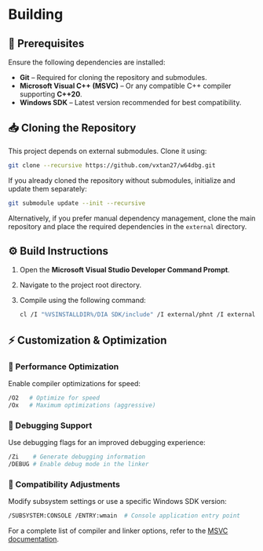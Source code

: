 # Building

## 🔧 Prerequisites

Ensure the following dependencies are installed:

- **Git** – Required for cloning the repository and submodules.
- **Microsoft Visual C++ (MSVC)** – Or any compatible C++ compiler supporting **C++20**.
- **Windows SDK** – Latest version recommended for best compatibility.

## 📥 Cloning the Repository

This project depends on external submodules. Clone it using:

```sh
git clone --recursive https://github.com/vxtan27/w64dbg.git
```

If you already cloned the repository without submodules, initialize and update them separately:

```sh
git submodule update --init --recursive
```

Alternatively, if you prefer manual dependency management, clone the main repository and place the required dependencies in the `external` directory.

## ⚙️ Build Instructions

1. Open the **Microsoft Visual Studio Developer Command Prompt**.
2. Navigate to the project root directory.
3. Compile using the following command:

    ```sh
    cl /I "%VSINSTALLDIR%/DIA SDK/include" /I external/phnt /I external/dragonbox/include /I external/dragonbox/source /I src/include /std:c++20 src/main.cpp /link /SUBSYSTEM:CONSOLE /ENTRY:wmain
    ```

## ⚡ Customization & Optimization

### 🚀 Performance Optimization
Enable compiler optimizations for speed:

```sh
/O2   # Optimize for speed
/Ox   # Maximum optimizations (aggressive)
```

### 🐞 Debugging Support
Use debugging flags for an improved debugging experience:

```sh
/Zi    # Generate debugging information
/DEBUG # Enable debug mode in the linker
```

### 🔄 Compatibility Adjustments
Modify subsystem settings or use a specific Windows SDK version:

```sh
/SUBSYSTEM:CONSOLE /ENTRY:wmain  # Console application entry point
```

For a complete list of compiler and linker options, refer to the [MSVC documentation](https://learn.microsoft.com/cpp/build/reference/compiler-options).
